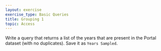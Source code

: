 ```yaml
---
layout: exercise
exercise_type: Basic Queries 
title: Grouping 1
topic: Access
---
```


Write a query that returns a list of the years that are present in the
Portal dataset (with no duplicates). Save it as `Years Sampled`.
